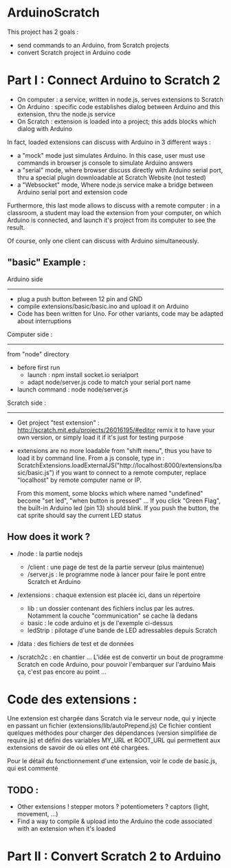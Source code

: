 ArduinoScratch
==============

This project has 2 goals :
- send commands to an Arduino, from Scratch projects
- convert Scratch project in Arduino code

Part I : Connect Arduino to Scratch 2
=====================================
* On computer : a service, written in node.js, serves extensions to Scratch
* On Arduino : specific code establishes dialog between Arduino and this extension,
  thru the node.js service
* On Scratch : extension is loaded into a project; this adds blocks which dialog with Arduino

In fact, loaded extensions can discuss with Arduino in 3 different ways :
* a "mock" mode just simulates Arduino. In this case, user must use commands in browser js
  console to simulate Arduino answers
* a "serial" mode, where browser discuss directly with Arduino serial port, thru
  a special plugin downloadable at Scratch Website (not tested)
* a "Websocket" mode, Where node.js service make a bridge between Arduino serial port and
  extension code

Furthermore, this last mode allows to discuss with a remote computer : in a classroom,
a student may load the extension from your computer, on which Arduino is connected,
and launch it's project from its computer to see the result. 

Of course, only one client can discuss with Arduino simultaneously.

"basic" Example :
---------------

Arduino side
- - - - - -

* plug a push button between 12 pin and GND
* compile extensions/basic/basic.ino and upload it on Arduino
* Code has been written for Uno. For other variants, code may be adapted about interruptions

Computer side :
- - - - - - - -
from "node" directory
* before first run
  * launch : npm install socket.io serialport
  * adapt node/server.js code to match your serial port name
* launch command : node node/server.js

Scratch side :
- - - - - - -
* Get project "test extension" : http://scratch.mit.edu/projects/26016195/#editor
  remix it to have your own version, or simply load it if it's just for testing purpose
* extensions are no more loadable from "shift menu", thus you have to load it by command line.
  From a js console, type in :
    ScratchExtensions.loadExternalJS("http://localhost:8000/extensions/basic/basic.js")
  if you want to connect to a remote computer, replace "localhost" by remote computer
  name or IP.

  From this moment, some blocks which where named "undefined" become "set led",
  "when button is pressed" ...
  If you click "Green Flag", the built-in Arduino led (pin 13) should blink.
  If you push the button, the cat sprite should say the current LED status

How does it work ?
----------------

* /node : la partie nodejs
  * /client : une page de test de la partie serveur (plus maintenue)
  * /server.js : le programme node à lancer pour faire le pont entre Scratch et Arduino

* /extensions : chaque extension est placée ici, dans un répertoire
  * lib : un dossier contenant des fichiers inclus par les autres.
    Notamment la couche "communication" se cache là dedans
  * basic : le code arduino et js de l'exemple ci-dessus
  * ledStrip : pilotage d'une bande de LED adressables depuis Scratch

* /data : des fichiers de test et de données

* /scratch2c : en chantier ...
  L'idée est de convertir un bout de programme Scratch en code Arduino, pour pouvoir
  l'embarquer sur l'arduino
  Mais ça, c'est pas encore au point ...

Code des extensions :
===================
Une extension est chargée dans Scratch via le serveur node, qui y injecte en
passant un fichier (extensions/lib/autoPrepend.js)
Ce fichier contient quelques méthodes pour charger des dépendances (version simplifiée
de require.js) et défini des variables MY_URL et ROOT_URL qui permettent aux extensions de
savoir de où elles ont été chargées.

Pour le détail du fonctionnement d'une extension, voir le code de basic.js, qui est commenté

TODO :
----

* Other extensions !
  stepper motors ? potentiometers ? captors (light, movement, ...)
* Find a way to compile & upload into the Arduino the code associated with an extension when
  it's loaded

Part II : Convert Scratch 2 to Arduino
======================================
